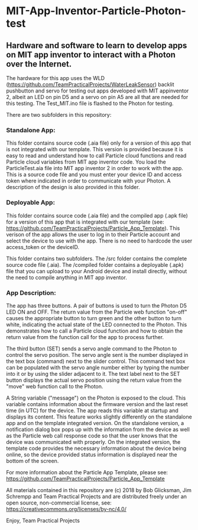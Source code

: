 # MIT-App-Inventor-Particle-Photon-test
## Hardware and software to learn to develop apps on MIT app inventor to interact with a Photon over the Internet.

The hardware for this app uses the WLD (https://github.com/TeamPracticalProjects/WaterLeakSensor) 
backlit pushbutton and servo for testing out apps developed with MIT appinventor 2, albeit an LED on pin D5 
and a servo on pin A5 are all that are needed for this testing. The Test_MIT.ino file is flashed to the Photon for testing.  

There are two subfolders in this repository:
### Standalone App:  
This folder contains source code (.aia file) only for a version of this app that is not integrated with our template.  This version is provided because it is easy to read and understand how to call Particle cloud functions and read Particle cloud variables from MIT app inventor code.  You load the ParticleTest.aia file into MIT app inventor 2 in order to work with the app.  This is a source code file and you must
enter your device ID and access token where indicated in order to communicate with your Photon.  A description of the design is also provided in this folder.
### Deployable App:
This folder contains source code (.aia file) and the compiled app (.apk file) for a version of this app that is integrated with our template (see: https://github.com/TeamPracticalProjects/Particle_App_Template). This verison of the app allows the user to log in to their Particle account and select the device to use with the app.  There is no need to hardcode the user access_token or the deviceID.  

This folder contains two subfolders.  The /src folder contains the complete source code file (.aia).  The /compiled folder contains a deployable (.apk) file that you can upload to your Android device and install directly, without the need to compile anything in MIT app inventor.

### App Description:
The app has three buttons. A pair of buttons is used to turn the Photon D5 LED ON and OFF. 
The return value from the Particle web function "on-off" causes the appropriate button to turn green and 
the other button to turn white, indicating the actual state of the LED connected to the Photon.  This demonstrates how to call a 
Particle cloud function and how to obtain the return value from the function call for the app to process further.

The third button (SET) sends a servo angle command to the Photon to control the servo position.  The servo angle sent is the number 
displayed in the text box (command) next to the slider control. This command text box can be populated with the servo angle number 
either by typing the number into it or by using the slider adjacent to it. The text label next to the SET button displays the actual
servo position using the return value from the "move" web function call to the Photon.

A String variable ("message") on the Photon is exposed to the cloud.  This variable contains information about the 
firmware version and the last reset time (in UTC) for the device.  The app reads this variable at startup and displays its content.  This feature works slightly differently on the standalone app and on the template integrated version.  On the standalone version, a notification dialog box pops up with the information from the device as well as the Particle web call response code so that the user knows that the device was communicated with properly.  On the integrated version, the template code provides the necessary information about the device being online, so the device provided status information is displayed near the bottom of the screen.

For more information about the Particle App Template, please see:
https://github.com/TeamPracticalProjects/Particle_App_Template

All materials contained in this repository are (c) 2018 by Bob Glicksman,
Jim Schrempp and Team Practical Projects and are distributed freely under
an open source, non-commercial license, see: https://creativecommons.org/licenses/by-nc/4.0/

Enjoy,
Team Practical Projects

